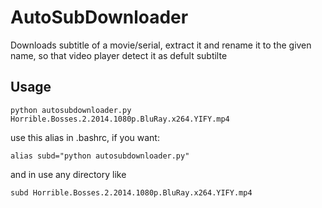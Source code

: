 
# AutoSubDownloader
Downloads subtitle of a movie/serial, extract it and rename it to the given name, so that video player detect it as defult subtilte

## Usage
```{sh}
python autosubdownloader.py Horrible.Bosses.2.2014.1080p.BluRay.x264.YIFY.mp4
```

use this alias in .bashrc, if you want:
```{sh}
alias subd="python autosubdownloader.py"
```
and in use any directory like
```{sh}
subd Horrible.Bosses.2.2014.1080p.BluRay.x264.YIFY.mp4
```

